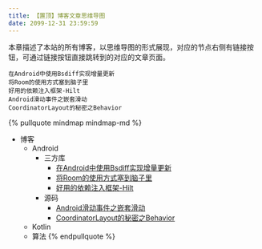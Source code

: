 ```yaml
---
title: 【置顶】博客文章思维导图
date: 2099-12-31 23:59:59
---
```


本章描述了本站的所有博客，以思维导图的形式展现，对应的节点右侧有链接按钮，可通过链接按钮直接跳转到的对应的文章页面。
```text
在Android中使用Bsdiff实现增量更新
将Room的使用方式塞到脑子里
好用的依赖注入框架-Hilt
Android滑动事件之嵌套滑动
CoordinatorLayout的秘密之Behavior
```




{% pullquote mindmap mindmap-md %}
- 博客
  - Android
    - 三方库
      - [在Android中使用Bsdiff实现增量更新](https://pgaofeng.github.io/2021/09/06/在Android中使用Bsdiff实现增量更新/)
      - [将Room的使用方式塞到脑子里](https://pgaofeng.github.io/2021/08/05/将Room的使用方式塞到脑子里)
      - [好用的依赖注入框架-Hilt](https://pgaofeng.github.io/2021/06/06/好用的依赖注入框架-Hilt)
    - 源码
      - [Android滑动事件之嵌套滑动](https://pgaofeng.github.io/2021/11/22/Android滑动事件之嵌套滑动)
      - [CoordinatorLayout的秘密之Behavior](https://pgaofeng.github.io/2021/11/02/CoordinatorLayout的秘密之Behavior) 
  - Kotlin
  - 算法
{% endpullquote %}
